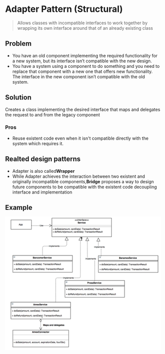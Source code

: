 # Adapter Pattern (Structural)
>Allows classes with incompatible interfaces to work together by wrapping its own interface around that of an already existing class

## Problem 
- You have an old component implementing the required functionality for a new system, but its interface isn’t compatible with the new design.
- You have a system using a component to do something and you need to replace that component with a new one that offers new functionality. The interface in the new component isn’t compatible with the old system.

## Solution
Creates a class implementing the desired interface that maps and delegates the request to and from the legacy component

### Pros
- Reuse existent code even when it isn't compatible directly with the system which requires it.  

## Realted design patterns
- Adapter is also called**Wrapper**
- While Adapter achieves the interaction between two existent and originally incompatible components,**Bridge**
  proposes a way to design future components to be compatible with the existent code decoupling interface 
  and implementation 
    
## Example

![Adapter sample](adapter-sample-1.png)


